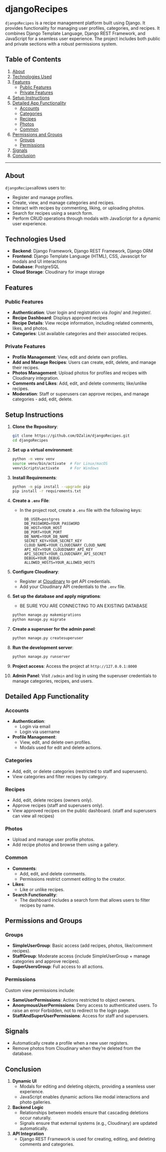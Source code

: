 ﻿# djangoRecipes

`djangoRecipes` is a recipe management platform built using Django. It provides functionality for managing user profiles, categories, and recipes. It combines Django Template Language, Django REST Framework, and JavaScript for a seamless user experience. The project includes both public and private sections with a robust permissions system.

## Table of Contents
1.  [About](#about)
2.  [Technologies Used](#technologies-used)
3.  [Features](#features)
    - [Public Features](#public-features)
    - [Private Features](#private-features)
4.  [Setup Instructions](#setup-instructions)
5.  [Detailed App Functionality](#detailed-app-functionality)
    - [Accounts](#accounts)
    - [Categories](#categories)
    - [Recipes](#recipes)
    - [Photos](#photos)
    - [Common](#common)
6.  [Permissions and Groups](#permissions-and-groups)
    - [Groups](#groups)
    - [Permissions](#permissions)
7.  [Signals](#signals)
8.  [Conclusion](#conclusion)

---
## About
`djangoRecipes`allows users to:
- Register and manage profiles.
- Create, view, and manage categories and recipes.
- Interact with recipes by commenting, liking, or uploading photos.
- Search for recipes using a search form.
- Perform CRUD operations through modals with JavaScript for a dynamic user experience.

## Technologies Used

- **Backend**: Django Framework, Django REST Framework, Django ORM
- **Frontend**: Django Template Language (HTML), CSS, Javascipt for modals and UI interactions
- **Database**: PostgreSQL
- **Cloud Storage**: Cloudinary for image storage


## Features

### Public Features
- **Authentication**: User login and registration via /login/ and /register/.
- **Recipe Dashboard**: Displays approved recipes
- **Recipe Details**: View recipe information, including related comments, likes, and photos.
- **Categories**: List available categories and their associated recipes.

### Private Features
- **Profile Management**: View, edit and delete own profiles.
- **Add and Manage Recipes**: Users can create, edit, delete, and manage their recipes.
- **Photos Management**: Upload photos for profiles and recipes with Cloudinary integration.
- **Comments and Likes**: Add, edit, and delete comments; like/unlike recipes.
- **Moderation**: Staff or superusers can approve recipes, and manage categories - add, edit, delete.

## Setup Instructions 

1. **Clone the Repository**:
    ```bash
    git clone https://github.com/DZalim/djangoRecipes.git
    cd djangoRecipes
    ```
    
2. **Set up a virtual environment**:
    ```bash
    python -m venv venv
    source venv/bin/activate  # For Linux/macOS
    venv\Scripts\activate     # For Windows
    ```

3. **Install Requirements**:
    ```bash
    python -m pip install --upgrade pip
    pip install -r requirements.txt
    ```

4. **Create a `.env` File**:
    - In the project root, create a `.env` file with the following keys:
      ```plaintext
        DB_USER=postgres
        DB_PASSWORD=YOUR_PASSWORD
        DB_HOST=YOUR_HOST
        DB_PORT=YOUR_PORT
        DB_NAME=YOUR_DB_NAME
        SECRET_KEY=YOUR_SECRET_KEY
        CLOUD_NAME=YOUR_CLOUDINARY_CLOUD_NAME
        API_KEY=YOUR_CLOUDINARY_API_KEY
        API_SECRET=YOUR_CLOUDINARY_API_SECRET
        DEBUG=YOUR_DEBUG
        ALLOWED_HOSTS=YOUR_ALLOWED_HOSTS
      ```

5. **Configure Cloudinary**:
   - Register at [Cloudinary](https://cloudinary.com) to get API credentials.
   - Add your Cloudinary API credentials to the `.env` file.


6. **Set up the database and apply migrations**:
   - BE SURE YOU ARE CONNECTING TO AN EXISTING DATABASE
    ```bash
    python manage.py makemigrations
    python manage.py migrate
    ```
7. **Create a superuser for the admin panel**:
    ```bash
    python manage.py createsuperuser
    ```

8. **Run the development server**:
    ```bash
    python manage.py runserver
    ```
9. **Project access**:
    Access the project at `http://127.0.0.1:8000`

10. **Admin Panel**:
    Visit `/admin` and log in using the superuser credentials to manage categories, recipes, and users.


## Detailed App Functionality 

### Accounts
  - **Authentication**:
    - Login via email
    - Login via username
  - **Profile Management**:
    - View, edit, and delete own profiles.
    - Modals used for edit and delete actions.

### Categories
  - Add, edit, or delete categories (restricted to staff and superusers).
  - View categories and filter recipes by category.

### Recipes
  - Add, edit, delete recipes (owners only).
  - Approve recipes (staff and superusers only).
  - View approved recipes on the public dashboard. (staff and superusers can view all recipes)

### Photos
  - Upload and manage user profile photos.
  - Add recipe photos and browse them using a gallery.

### Common
  - **Comments**:
    - Add, edit, and delete comments.
    - Permissions restrict comment editing to the creator.
  - **Likes**:
    - Like or unlike recipes.
  - **Search Functionality**:
    - The dashboard includes a search form that allows users to filter recipes by name.


## Permissions and Groups

### Groups
  - **SimpleUserGroup**: Basic access (add recipes, photos, like/comment recipes).
  - **StaffGroup**: Moderate access (include SimpleUserGroup + manage categories and approve recipes).
  - **SuperUsersGroup**: Full access to all actions.

### Permissions
Custom view permissions include:
  - **SameUserPermissions**: Actions restricted to object owners.
  - **AnonymousUserPermissions**: Deny access to authenticated users. To raise an error Forbidden, not to redirect to the login page.
  - **StaffAndSuperUserPermissions**: Access for staff and superusers.

## Signals
- Automatically create a profile when a new user registers.
- Remove photos from Cloudinary when they’re deleted from the database.

## Conclusion
1. **Dynamic UI**
   - Modals for editing and deleting objects, providing a seamless user experience.
   - JavaScript enables dynamic actions like modal interactions and photo galleries.
2. **Backend Logic**
   - Relationships between models ensure that cascading deletions occur naturally.
   - Signals ensure that external systems (e.g., Cloudinary) are updated automatically.
3. **API Integration**
   - Django REST Framework is used for creating, editing, and deleting comments and categories.
  
  

